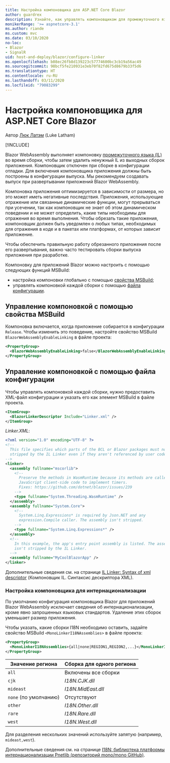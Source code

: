 ```yaml
---
title: Настройка компоновщика для ASP.NET Core Blazor
author: guardrex
description: Узнайте, как управлять компоновщиком для промежуточного языка (IL) при создании приложения Blazor.
monikerRange: '>= aspnetcore-3.1'
ms.author: riande
ms.custom: mvc
ms.date: 03/10/2020
no-loc:
- Blazor
- SignalR
uid: host-and-deploy/blazor/configure-linker
ms.openlocfilehash: b08ec26fb8d139223c57774600bc3cb19a56ac49
ms.sourcegitcommit: 98bcf5fe210931e3eb70f82fd675d8679b33f5d6
ms.translationtype: HT
ms.contentlocale: ru-RU
ms.lasthandoff: 03/11/2020
ms.locfileid: "79083299"
---
```

# <a name="configure-the-linker-for-aspnet-core-blazor"></a>Настройка компоновщика для ASP.NET Core Blazor

Автор [Люк Латэм](https://github.com/guardrex) (Luke Latham)

[!INCLUDE[](~/includes/blazorwasm-preview-notice.md)]

Blazor WebAssembly выполняет компоновку [промежуточного языка (IL)](/dotnet/standard/managed-code#intermediate-language--execution) во время сборки, чтобы затем удалить ненужный IL из выходных сборок приложения. Компоновщик отключен при сборке в конфигурации отладки. Для включения компоновщика приложения должны быть построены в конфигурации выпуска. Мы рекомендуем создавать выпуск при развертывании приложений Blazor WebAssembly. 

Компоновка приложения оптимизируется в зависимости от размера, но это может иметь негативные последствия. Приложения, использующие отражение или связанные динамические функции, могут прерываться при усечении, так как компоновщик не знает об этом динамическом поведении и не может определить, какие типы необходимы для отражения во время выполнения. Чтобы обрезать такие приложения, компоновщик должен быть уведомлен о любых типах, необходимых для отражения в коде и в пакетах или платформах, от которых зависит приложение. 

Чтобы обеспечить правильную работу обрезанного приложения после его развертывания, важно часто тестировать сборки выпуска приложения при разработке.

Компоновку для приложений Blazor можно настроить с помощью следующих функций MSBuild:

* настройка компоновки глобально с помощью [свойства MSBuild](#control-linking-with-an-msbuild-property);
* управлять компоновкой каждой сборки с помощью [файла конфигурации](#control-linking-with-a-configuration-file).

## <a name="control-linking-with-an-msbuild-property"></a>Управление компоновкой с помощью свойства MSBuild

Компоновка включается, когда приложение собирается в конфигурации `Release`. Чтобы изменить это поведение, настройте свойство MSBuild `BlazorWebAssemblyEnableLinking` в файле проекта:

```xml
<PropertyGroup>
  <BlazorWebAssemblyEnableLinking>false</BlazorWebAssemblyEnableLinking>
</PropertyGroup>
```

## <a name="control-linking-with-a-configuration-file"></a>Управление компоновкой с помощью файла конфигурации

Чтобы управлять компоновкой каждой сборки, нужно предоставить XML-файл конфигурации и указать его как элемент MSBuild в файле проекта.

```xml
<ItemGroup>
  <BlazorLinkerDescriptor Include="Linker.xml" />
</ItemGroup>
```

*Linker.XML*:

```xml
<?xml version="1.0" encoding="UTF-8" ?>
<!--
  This file specifies which parts of the BCL or Blazor packages must not be
  stripped by the IL Linker even if they aren't referenced by user code.
-->
<linker>
  <assembly fullname="mscorlib">
    <!--
      Preserve the methods in WasmRuntime because its methods are called by 
      JavaScript client-side code to implement timers.
      Fixes: https://github.com/dotnet/blazor/issues/239
    -->
    <type fullname="System.Threading.WasmRuntime" />
  </assembly>
  <assembly fullname="System.Core">
    <!--
      System.Linq.Expressions* is required by Json.NET and any 
      expression.Compile caller. The assembly isn't stripped.
    -->
    <type fullname="System.Linq.Expressions*" />
  </assembly>
  <!--
    In this example, the app's entry point assembly is listed. The assembly
    isn't stripped by the IL Linker.
  -->
  <assembly fullname="MyCoolBlazorApp" />
</linker>
```

Дополнительные сведения см. на странице [IL Linker: Syntax of xml descriptor](https://github.com/mono/linker/blob/master/src/linker/README.md#syntax-of-xml-descriptor) (Компоновщик IL. Синтаксис дескриптора XML).

### <a name="configure-the-linker-for-internationalization"></a>Настройка компоновщика для интернационализации

По умолчанию конфигурация компоновщика Blazor для приложений Blazor WebAssembly исключает сведения об интернационализации, кроме явно запрошенных языковых стандартов. Удаление этих сборок уменьшает размер приложения.

Чтобы указать, какие сборки I18N необходимо оставить, задайте свойство MSBuild `<MonoLinkerI18NAssemblies>` в файле проекта:

```xml
<PropertyGroup>
  <MonoLinkerI18NAssemblies>{all|none|REGION1,REGION2,...}</MonoLinkerI18NAssemblies>
</PropertyGroup>
```

| Значение региона     | Сборка для одного региона    |
| ---------------- | ----------------------- |
| `all`            | Включены все сборки |
| `cjk`            | *I18N.CJK.dll*          |
| `mideast`        | *I18N.MidEast.dll*      |
| `none` (по умолчанию) | Отсутствуют                    |
| `other`          | *I18N.Other.dll*        |
| `rare`           | *I18N.Rare.dll*         |
| `west`           | *I18N.West.dll*         |

Для разделения нескольких значений используйте запятую (например, `mideast,west`).

Дополнительные сведения см. на странице [I18N: библиотека платформы интернационализации Pnetlib (репозиторий mono/mono GitHub)](https://github.com/mono/mono/tree/master/mcs/class/I18N).

